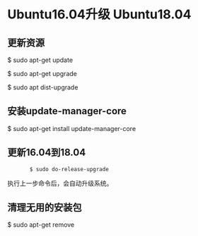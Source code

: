 # Ubuntu16.04升级 Ubuntu18.04

## 更新资源

$ sudo apt-get update

$ sudo apt-get upgrade

$ sudo apt dist-upgrade

## 安装update-manager-core

$ sudo apt-get install  update-manager-core

## 更新16.04到18.04

           $ sudo do-release-upgrade

执行上一步命令后，会自动升级系统。

## 清理无用的安装包

$ sudo apt-get remove